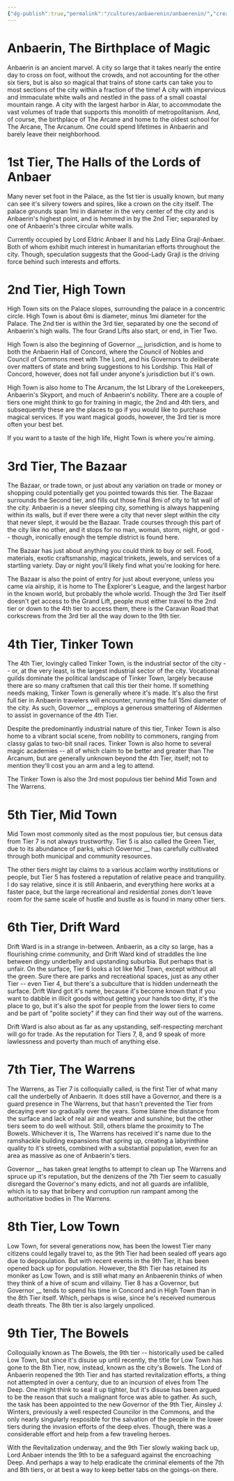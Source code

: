 ```yaml
---
{"dg-publish":true,"permalink":"/cultures/anbaerenin/anbaerenin/","created":"2024-11-13T08:18:45.723-08:00","updated":"2025-04-26T08:55:01.479-07:00"}
---
```



# Anbaerin, The Birthplace of Magic
Anbaerin is an ancient marvel. A city so large that it takes nearly the entire day to cross on foot, without the crowds, and not accounting for the other six tiers, but is also so magical that trains of stone carts can take you to most sections of the city within a fraction of the time! A city with impervious and immaculate white walls and nestled in the pass of a small coastal mountain range. A city with the largest harbor in Alar, to accommodate the vast volumes of trade that supports this monolith of metropolitanism. And, of course, the birthplace of The Arcane and home to the oldest school for The Arcane, The Arcanum. One could spend lifetimes in Anbaerin and barely leave their neighborhood. 

# 1st Tier, The Halls of the Lords of Anbaer
Many never set foot in the Palace, as the 1st tier is usually known, but many can see it's silvery towers and spires, like a crown on the city itself. The palace grounds span 1mi in diameter in the very center of the city and is Anbaerin's highest point, and is hemmed in by the 2nd Tier; separated by one of Anbaerin's three circular white walls. 

Currently occupied by Lord Eldric Anbaer II and his Lady Elina Grajl-Anbaer. Both of whom exhibit much interest in humanitarian efforts throughout the city. Though, speculation suggests that the Good-Lady Grajl is the driving force behind such interests and efforts. 

# 2nd Tier, High Town
High Town sits on the Palace slopes, surrounding the palace in a concentric circle. High Town is about 6mi is diameter, minus 1mi diameter for the Palace. The 2nd tier is within the 3rd tier, separated by one the second of Anbaerin's high walls. The four Grand Lifts also start, or end, in Tier Two. 

High Town is also the beginning of Governor __ jurisdiction, and is home to both the Anbaerin Hall of Concord, where the Council of Nobles and Council of Commons meet with The Lord, and his Governors to deliberate over matters of state and bring suggestions to his Lordship. This Hall of Concord, however, does not fall under anyone's jurisdiction but it's own. 

High Town is also home to The Arcanum, the Ist Library of the Lorekeepers, Anbaerin's Skyport, and much of Anbaerin's nobility. There are a couple of tiers one might think to go for training in magic, the 2nd and 4th tiers, and subsequently these are the places to go if you would like to purchase magical services. If you want magical goods, however, the 3rd tier is more often your best bet. 

If you want to a taste of the high life, Hight Town is where you're aiming.

# 3rd Tier, The Bazaar
The Bazaar, or trade town, or just about any variation on trade or money or shopping could potentially get you pointed towards this tier. The Bazaar surrounds the Second tier, and fills out those final 8mi of city to 1st wall of the city. Anbaerin is a never sleeping city, something is always happening within its walls, but if ever there were a city that never slept within the city that never slept, it would be the Bazaar. Trade courses through this part of the city like no other, and it stops for no man, woman, storm, night, or god -- though, ironically enough the temple district is found here. 

The Bazaar has just about anything you could think to buy or sell. Food, materials, exotic craftsmanship, magical trinkets, jewels, and services of a startling variety. Day or night you'll likely find what you're looking for here. 

The Bazaar is also the point of entry for just about everyone, unless you came via airship, it is home to The Explorer's League, and the largest harbor in the known world, but probably the whole world. Though the 3rd Tier itself doesn't get access to the Grand Lift, people must either travel to the 2nd tier or down to the 4th tier to access them, there is the Caravan Road that corkscrews from the 3rd tier all the way down to the 9th tier.

# 4th Tier, Tinker Town
The 4th Tier, lovingly called Tinker Town, is the industrial sector of the city -- or, at the very least, is the largest industrial sector of the city. Vocational guilds dominate the political landscape of Tinker Town, largely because there are so many craftsmen that call this tier their home. If something needs making, Tinker Town is generally where it's made. It's also the first full tier in Anbaerin travelers will encounter, running the full 15mi diameter of the city. As such, Governor __ employs a generous smattering of Aldermen to assist in governance of the 4th Tier.

Despite the predominantly industrial nature of this tier, Tinker Town is also home to a vibrant social scene, from nobility to commoners, ranging from classy galas to two-bit snail races. Tinker Town is also home to several magic academies -- all of which claim to be better and greater than The Arcanum, but are generally unknown beyond the 4th Tier, itself; not to mention they'll cost you an arm and a leg to attend.

The Tinker Town is also the 3rd most populous tier behind Mid Town and The Warrens.

# 5th Tier, Mid Town
Mid Town most commonly sited as the most populous tier, but census data from Tier 7 is not always trustworthy. Tier 5 is also called the Green Tier, due to its abundance of parks, which Governor __ has carefully cultivated through both municipal and community resources. 

The other tiers might lay claims to a various acclaim worthy institutions or people, but Tier 5 has fostered a reputation of relative peace and tranquility. I do say relative, since it is still Anbaerin, and everything here works at a faster pace, but the large recreational and residential zones don't leave room for the same scale of hustle and bustle as is found in many other tiers. 

# 6th Tier, Drift Ward
Drift Ward is in a strange in-between. Anbaerin, as a city so large, has a flourishing crime community, and Drift Ward kind of straddles the line between dingy underbelly and upstanding suburbia. But perhaps that is unfair. On the surface, Tier 6 looks a lot like Mid Town, except without all the green. Sure there are parks and recreational spaces, just as any other Tier -- even Tier 4, but there's a subculture that is hidden underneath the surface. Drift Ward got it's name, because it's become known that if you want to dabble in illicit goods without getting your hands too dirty, it's the place to go, but it's also the spot for people from the lower tiers to come and be part of "polite society" if they can find their way out of the warrens. 

Drift Ward is also about as far as any upstanding, self-respecting merchant will go for trade. As the reputation for Tiers 7, 8, and 9 speak of more lawlessness and poverty than much of anything else. 

# 7th Tier, The Warrens
The Warrens, as Tier 7 is colloquially called, is the first Tier of what many call the underbelly of Anbaerin. It does still have a Governor, and there is a guard presence in The Warrens, but that hasn't prevented the Tier from decaying ever so gradually over the years. Some blame the distance from the surface and lack of real air and weather and sunshine, but the other tiers seem to do well without. Still, others blame the proximity to The Bowels. Whichever it is, The Warrens has received it's name due to the ramshackle building expansions that spring up, creating a labyrinthine quality to it's streets, combined with a substantial population, even for an area as massive as one of Anbaerin's tiers. 

Governor __ has taken great lengths to attempt to clean up The Warrens and spruce up it's reputation, but the denizens of the 7th Tier seem to casually disregard the Governor's many edicts, and not all guards are infallible, which is to say that bribery and corruption run rampant among the authoritative bodies in The Warrens. 

# 8th Tier, Low Town
Low Town, for several generations now, has been the lowest Tier many citizens could legally travel to, as the 9th Tier had been sealed off years ago due to depopulation. But with recent events in the 9th Tier, it has been opened back up for population. However, the 8th Tier has retained its moniker as Low Town, and is still what many an Anbaerenin thinks of when they think of a hive of scum and villainy. Tier 8 has a Governor, but Governor __ tends to spend his time in Concord and in High Town than in the 8th Tier itself. Which, perhaps is wise, since he's received numerous death threats. The 8th tier is also largely unpoliced. 

# 9th Tier, The Bowels
Colloquially known as The Bowels, the 9th tier -- historically used be called Low Town, but since it's disuse up until recently, the title for Low Town has gone to the 8th Tier, now, instead, known as the city's Bowels. The Lord of Anbaerin reopened the 9th Tier and has started revitalization efforts, a thing not attempted in over a century, due to an incursion of elves from The Deep. One might think to seal it up tighter, but it's disuse has been argued to be the reason that such a malignant force was able to gather. As such, the task has been appointed to the new Governor of the 9th Tier, Ainsley J. Winters, previously a well respected Councilor in the Commons, and the only nearly singularly resposible for the salvation of the people in the lower tiers during the invasion efforts of the deep elves. Though, there was a considerable effort and help from a few traveling heroes. 

With the Revitalization underway, and the 9th Tier slowly waking back up, Lord Anbaer intends the 9th to be a safeguard against the encroaching Deep. And perhaps a way to help eradicate the criminal elements of the 7th and 8th tiers, or at best a way to keep better tabs on the goings-on there. 